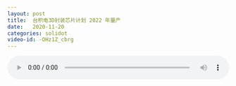 ```yaml
---
layout: post
title:  台积电3D封装芯片计划 2022 年量产
date:   2020-11-20
categories: solidot
video-id: -OHz1Z_cbrg
---
```


<audio id="youtube" style="width: 100%;" video-id="-OHz1Z_cbrg" controls></audio>

<script async type="text/javascript" src="/audio.js"></script>

